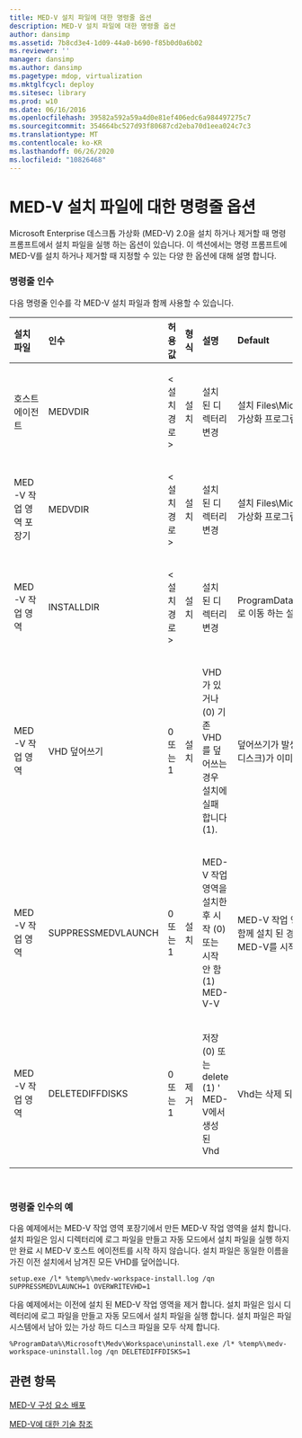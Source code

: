 ```yaml
---
title: MED-V 설치 파일에 대한 명령줄 옵션
description: MED-V 설치 파일에 대한 명령줄 옵션
author: dansimp
ms.assetid: 7b8cd3e4-1d09-44a0-b690-f85b0d0a6b02
ms.reviewer: ''
manager: dansimp
ms.author: dansimp
ms.pagetype: mdop, virtualization
ms.mktglfcycl: deploy
ms.sitesec: library
ms.prod: w10
ms.date: 06/16/2016
ms.openlocfilehash: 39582a592a59a4d0e81ef406edc6a984497275c7
ms.sourcegitcommit: 354664bc527d93f80687cd2eba70d1eea024c7c3
ms.translationtype: MT
ms.contentlocale: ko-KR
ms.lasthandoff: 06/26/2020
ms.locfileid: "10826468"
---
```

# MED-V 설치 파일에 대한 명령줄 옵션


Microsoft Enterprise 데스크톱 가상화 (MED-V) 2.0을 설치 하거나 제거할 때 명령 프롬프트에서 설치 파일을 실행 하는 옵션이 있습니다. 이 섹션에서는 명령 프롬프트에 MED-V를 설치 하거나 제거할 때 지정할 수 있는 다양 한 옵션에 대해 설명 합니다.

### 명령줄 인수

다음 명령줄 인수를 각 MED-V 설치 파일과 함께 사용할 수 있습니다.

<table style="width:100%;">
<colgroup>
<col width="16%" />
<col width="16%" />
<col width="16%" />
<col width="16%" />
<col width="16%" />
<col width="16%" />
</colgroup>
<thead>
<tr class="header">
<th align="left">설치 파일</th>
<th align="left">인수</th>
<th align="left">허용 값</th>
<th align="left">형식</th>
<th align="left">설명</th>
<th align="left">Default</th>
</tr>
</thead>
<tbody>
<tr class="odd">
<td align="left"><p>호스트 에이전트</p></td>
<td align="left"><p>MEDVDIR</p></td>
<td align="left"><p>&lt;설치 경로&gt;</p></td>
<td align="left"><p>설치</p></td>
<td align="left"><p>설치 된 디렉터리 변경</p></td>
<td align="left"><p>설치 Files\Microsoft 엔터프라이즈 데스크톱 가상화 프로그램으로 이동 합니다.</p></td>
</tr>
<tr class="even">
<td align="left"><p>MED-V 작업 영역 포장기</p></td>
<td align="left"><p>MEDVDIR</p></td>
<td align="left"><p>&lt;설치 경로&gt;</p></td>
<td align="left"><p>설치</p></td>
<td align="left"><p>설치 된 디렉터리 변경</p></td>
<td align="left"><p>설치 Files\Microsoft 엔터프라이즈 데스크톱 가상화 프로그램으로 이동 합니다.</p></td>
</tr>
<tr class="odd">
<td align="left"><p>MED-V 작업 영역</p></td>
<td align="left"><p>INSTALLDIR</p></td>
<td align="left"><p>&lt;설치 경로&gt;</p></td>
<td align="left"><p>설치</p></td>
<td align="left"><p>설치 된 디렉터리 변경</p></td>
<td align="left"><p>ProgramData\Microsoft\Medv\Workspace.로 이동 하는 설치</p></td>
</tr>
<tr class="even">
<td align="left"><p>MED-V 작업 영역</p></td>
<td align="left"><p>VHD 덮어쓰기</p></td>
<td align="left"><p>0 또는 1</p></td>
<td align="left"><p>설치</p></td>
<td align="left"><p>VHD가 있거나 (0) 기존 VHD를 덮어쓰는 경우 설치에 실패 합니다 (1).</p></td>
<td align="left"><p>덮어쓰기가 발생 하지 않으며 VHD (가상 하드 디스크)가 이미 있는 경우 설치가 실패 합니다.</p></td>
</tr>
<tr class="odd">
<td align="left"><p>MED-V 작업 영역</p></td>
<td align="left"><p>SUPPRESSMEDVLAUNCH</p></td>
<td align="left"><p>0 또는 1</p></td>
<td align="left"><p>설치</p></td>
<td align="left"><p>MED-V 작업 영역을 설치한 후 시작 (0) 또는 시작 안 함 (1) MED-V-V</p></td>
<td align="left"><p>MED-V 작업 영역이 UI (사용자 인터페이스)와 함께 설치 된 경우에는 완료 페이지의 확인란이 MED-V를 <strong> </strong> 시작할지 여부를 제어 합니다.</p></td>
</tr>
<tr class="even">
<td align="left"><p>MED-V 작업 영역</p></td>
<td align="left"><p>DELETEDIFFDISKS</p></td>
<td align="left"><p>0 또는 1</p></td>
<td align="left"><p>제거</p></td>
<td align="left"><p>저장 (0) 또는 delete (1) ' MED-V에서 생성 된 Vhd</p></td>
<td align="left"><p>Vhd는 삭제 되지 않습니다.</p></td>
</tr>
</tbody>
</table>

 

### 명령줄 인수의 예

다음 예제에서는 MED-V 작업 영역 포장기에서 만든 MED-V 작업 영역을 설치 합니다. 설치 파일은 임시 디렉터리에 로그 파일을 만들고 자동 모드에서 설치 파일을 실행 하지만 완료 시 MED-V 호스트 에이전트를 시작 하지 않습니다. 설치 파일은 동일한 이름을 가진 이전 설치에서 남겨진 모든 VHD를 덮어씁니다.

``` syntax
setup.exe /l* %temp%\medv-workspace-install.log /qn SUPPRESSMEDVLAUNCH=1 OVERWRITEVHD=1
```

다음 예제에서는 이전에 설치 된 MED-V 작업 영역을 제거 합니다. 설치 파일은 임시 디렉터리에 로그 파일을 만들고 자동 모드에서 설치 파일을 실행 합니다. 설치 파일은 파일 시스템에서 남아 있는 가상 하드 디스크 파일을 모두 삭제 합니다.

``` syntax
%ProgramData%\Microsoft\Medv\Workspace\uninstall.exe /l* %temp%\medv-workspace-uninstall.log /qn DELETEDIFFDISKS=1
```

## 관련 항목


[MED-V 구성 요소 배포](deploy-the-med-v-components.md)

[MED-V에 대한 기술 참조](technical-reference-for-med-v.md)

 

 





